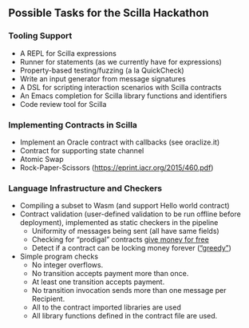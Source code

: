 ## Possible Tasks for the Scilla Hackathon

### Tooling Support

* A REPL for Scilla expressions
* Runner for statements (as we currently have for expressions)
* Property-based testing/fuzzing (a la QuickCheck)
* Write an input generator from message signatures
* A DSL for scripting interaction scenarios with Scilla contracts
* An Emacs completion for Scilla library functions and identifiers
* Code review tool for Scilla

### Implementing Contracts in Scilla

* Implement an Oracle contract with callbacks (see oraclize.it)
* Contract for supporting state channel
* Atomic Swap
* Rock-Paper-Scissors (https://eprint.iacr.org/2015/460.pdf)

### Language Infrastructure and Checkers

* Compiling a subset to Wasm (and support Hello world contract)
* Contract validation (user-defined validation to be run offline before deployment), implemented as static checkers in the pipeline
  * Uniformity of messages being sent (all have same fields)
  * Checking for “prodigal” contracts [give money for free](http://ilyasergey.net/papers/maian-draft.pdf)
  * Detect if a contract can be locking money forever ([“greedy”](http://ilyasergey.net/papers/maian-draft.pdf))
* Simple program checks
  * No integer overflows.
  * No transition accepts payment more than once.
  * At least one transition accepts payment.
  * No transition invocation sends more than one message per Recipient.
  * All to the contract imported libraries are used
  * All library functions defined in the contract file are used.
